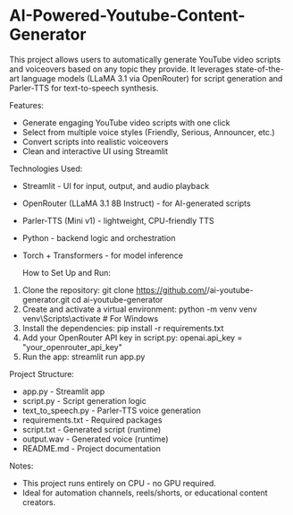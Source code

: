 # AI-Powered-Youtube-Content-Generator

This project allows users to automatically generate YouTube video scripts and voiceovers based on
any topic they provide.
It leverages state-of-the-art language models (LLaMA 3.1 via OpenRouter) for script generation and
Parler-TTS for text-to-speech synthesis.

Features:
- Generate engaging YouTube video scripts with one click
- Select from multiple voice styles (Friendly, Serious, Announcer, etc.)
- Convert scripts into realistic voiceovers
- Clean and interactive UI using Streamlit

 Technologies Used:
- Streamlit - UI for input, output, and audio playback
- OpenRouter (LLaMA 3.1 8B Instruct) - for AI-generated scripts
- Parler-TTS (Mini v1) - lightweight, CPU-friendly TTS
- Python - backend logic and orchestration
- Torch + Transformers - for model inference

  How to Set Up and Run:
1. Clone the repository:
 git clone https://github.com/<Ayushpatel77>/ai-youtube-generator.git
 cd ai-youtube-generator
2. Create and activate a virtual environment: 
  python -m venv venv
 venv\Scripts\activate # For Windows
3. Install the dependencies:
 pip install -r requirements.txt
4. Add your OpenRouter API key in script.py:
 openai.api_key = "your_openrouter_api_key"
5. Run the app:
 streamlit run app.py

Project Structure:
- app.py - Streamlit app
- script.py - Script generation logic
- text_to_speech.py - Parler-TTS voice generation
- requirements.txt - Required packages
- script.txt - Generated script (runtime)
- output.wav - Generated voice (runtime)
- README.md - Project documentation

Notes:
- This project runs entirely on CPU - no GPU required.
- Ideal for automation channels, reels/shorts, or educational content creators.
